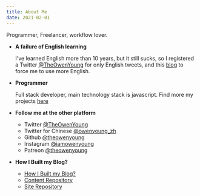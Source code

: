 ```yaml
---
title: About Me
date: 2021-02-01
---
```


Programmer, Freelancer, workflow lover.

- **A failure of English learning**

  I've learned English more than 10 years, but it still sucks, so I registered a Twitter [@TheOwenYoung](https://twitter.com/TheOwenYoung) for only English tweets, and this [blog](https://blog.owenyoung.com) to force me to use more English.

- **Programmer**

  Full stack developer, main technology stack is javascript. Find more my projects [here](/projects)

- **Follow me at the other platform**

  - Twitter [@TheOwenYoung](https://twitter.com/TheOwenYoung)
  - Twitter for Chinese [@owenyoung_zh](https://twitter.com/owenyoung_zh)
  - Github [@theowenyoung](https://github.com/theowenyoung)
  - Instagram [@iamowenyoung](https://www.instagram.com/iamowenyoung/)
  - Patreon [@theowenyoung](https://www.patreon.com/theowenyoung)

- **How I Built my Blog?**

  - [How I Built my Blog?](https://blog.owenyoung.com/en/posts/how-i-built-my-blog/)
  - [Content Repository](https://github.com/theowenyoung/story)
  - [Site Repository](https://github.com/theowenyoung/theowenyoung.github.io)
